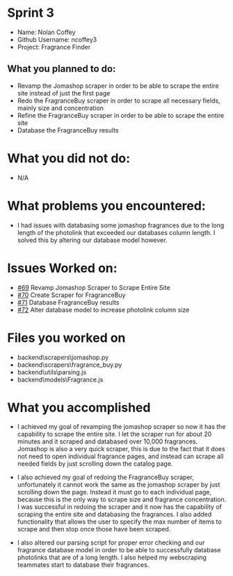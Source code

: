 # Sprint 3
- Name: Nolan Coffey
- Github Username: ncoffey3
- Project: Fragrance Finder


## What you planned to do:
* Revamp the Jomashop scraper in order to be able to scrape the entire site instead of just the first page
* Redo the FragranceBuy scraper in order to scrape all necessary fields, mainly size and concentration
* Refine the FragranceBuy scraper in order to be able to scrape the entire site
* Database the FragranceBuy results

# What you did not do:
* N/A

# What problems you encountered:
* I had issues with databasing some jomashop fragrances due to the long length of the photolink that exceeded our databases column length. I solved this by altering our database model however. 

# Issues Worked on:
* [#69](https://github.com/utk-cs340-fall23/FragranceFinder/issues/69) Revamp Jomashop Scraper to Scrape Entire Site
* [#70](https://github.com/utk-cs340-fall23/FragranceFinder/issues/70) Create Scraper for FragranceBuy
* [#71](https://github.com/utk-cs340-fall23/FragranceFinder/issues/71) Database FragranceBuy results
* [#72](https://github.com/utk-cs340-fall23/FragranceFinder/issues/72) Alter database model to increase photolink column size

# Files you worked on
* backend\scrapers\jomashop.py
* backend\scrapers\fragrance_buy.py
* backend\utils\parsing.js
* backend\models\Fragrance.js

# What you accomplished

- I achieved my goal of revamping the jomashop scraper so now it has the capability to scrape the entire site. I let the scraper run for about 20 minutes and it scraped and databased over 10,000 fragrances. Jomashop is also a very quick scraper, this is due to the fact that it does not need to open individual fragrance pages, and instead can scrape all needed fields by just scrolling down the catalog page.

- I also achieved my goal of redoing the FragranceBuy scraper, unfortunately it cannot work the same as the jomashop scraper by just scrolling down the page. Instead it must go to each individual page, because this is the only way to scrape size and fragrance concentration. I was successful in redoing the scraper and it now has the capability of scraping the entire site and databasing the fragrances. I also added functionality that allows the user to specify the max number of items to scrape and then stop once those have been scraped. 

- I also altered our parsing script for proper error checking and our fragrance database model in order to be able to successfully database photolinks that are of a long length. I also helped my webscraping teammates start to database their fragrances. 

